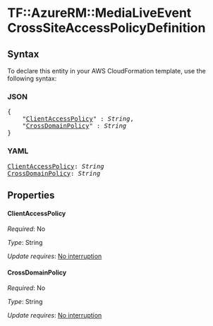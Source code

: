 # TF::AzureRM::MediaLiveEvent CrossSiteAccessPolicyDefinition

## Syntax

To declare this entity in your AWS CloudFormation template, use the following syntax:

### JSON

<pre>
{
    "<a href="#clientaccesspolicy" title="ClientAccessPolicy">ClientAccessPolicy</a>" : <i>String</i>,
    "<a href="#crossdomainpolicy" title="CrossDomainPolicy">CrossDomainPolicy</a>" : <i>String</i>
}
</pre>

### YAML

<pre>
<a href="#clientaccesspolicy" title="ClientAccessPolicy">ClientAccessPolicy</a>: <i>String</i>
<a href="#crossdomainpolicy" title="CrossDomainPolicy">CrossDomainPolicy</a>: <i>String</i>
</pre>

## Properties

#### ClientAccessPolicy

_Required_: No

_Type_: String

_Update requires_: [No interruption](https://docs.aws.amazon.com/AWSCloudFormation/latest/UserGuide/using-cfn-updating-stacks-update-behaviors.html#update-no-interrupt)

#### CrossDomainPolicy

_Required_: No

_Type_: String

_Update requires_: [No interruption](https://docs.aws.amazon.com/AWSCloudFormation/latest/UserGuide/using-cfn-updating-stacks-update-behaviors.html#update-no-interrupt)

